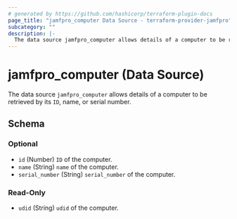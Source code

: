 ```yaml
---
# generated by https://github.com/hashicorp/terraform-plugin-docs
page_title: "jamfpro_computer Data Source - terraform-provider-jamfpro"
subcategory: ""
description: |-
  The data source jamfpro_computer allows details of a computer to be retrieved by its ID, name, or serial number.
---
```


# jamfpro_computer (Data Source)

The data source `jamfpro_computer` allows details of a computer to be retrieved by its `ID`, name, or serial number.



<!-- schema generated by tfplugindocs -->
## Schema

### Optional

- `id` (Number) `ID` of the computer.
- `name` (String) `name` of the computer.
- `serial_number` (String) `serial_number` of the computer.

### Read-Only

- `udid` (String) `udid` of the computer.
